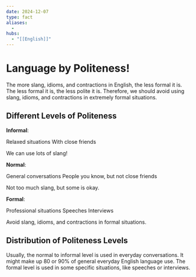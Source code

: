 ```yaml
---
date: 2024-12-07
type: fact
aliases:
  -
hubs:
  - "[[English]]"
---
```


# Language by Politeness!

The more slang, idioms, and contractions in English, the less formal it is. The less formal it is, the less polite it is. Therefore, we should avoid using slang, idioms, and contractions in extremely formal situations.


## Different Levels of Politeness

**Informal**:

Relaxed situations
With close friends

We can use lots of slang!


**Normal**:

General conversations
People you know, but not close friends

Not too much slang, but some is okay.


**Formal**:

Professional situations
Speeches
Interviews

Avoid slang, idioms, and contractions in formal situations.


## Distribution of Politeness Levels

Usually, the normal to informal level is used in everyday conversations. It might make up 80 or 90% of general everyday English language use. The formal level is used in some specific situations, like speeches or interviews.
